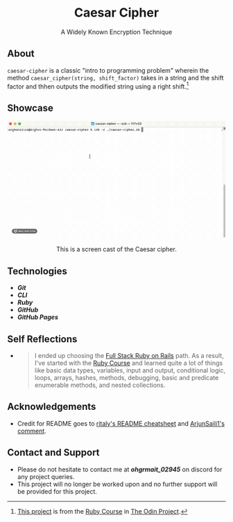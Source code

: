 <div align="center">
  <h1>Caesar Cipher</h1>

  A Widely Known Encryption Technique
</div>

## About
`caesar-cipher` is a classic "intro to programming problem" wherein the method `caesar_cipher(string, shift_factor)` takes in a string and the shift factor and thhen outputs the modified string using a right shift.[^1]

[^1]: [This project](https://www.theodinproject.com/lessons/ruby-caesar-cipher) is from the [Ruby Course](https://www.theodinproject.com/paths/full-stack-ruby-on-rails/courses/ruby) in [The Odin Project](https://www.theodinproject.com/about).

## Showcase
<div align="center">
  <img src="./img/demo/demo.gif" alt="Screen cast of the Caesar cipher">
  <p></p>
  <p>This is a screen cast of the Caesar cipher.</p>
</div>

## Technologies
- ***Git***
- ***CLI***
- ***Ruby***
- ***GitHub***
- ***GitHub Pages***

## Self Reflections
- > I ended up choosing the [Full Stack Ruby on Rails](https://www.theodinproject.com/paths/full-stack-ruby-on-rails) path. As a result, I've started with the [Ruby Course](https://www.theodinproject.com/paths/full-stack-ruby-on-rails/courses/ruby) and learned quite a lot of things like basic data types, variables, input and output, conditional logic, loops, arrays, hashes, methods, debugging, basic and predicate enumerable methods, and nested collections.

## Acknowledgements
- Credit for README goes to [ritaly's README cheatsheet](https://github.com/ritaly/README-cheatsheet) and [ArjunSaili1's comment](https://github.com/TheOdinProject/curriculum/discussions/25472#discussioncomment-5889343).

## Contact and Support
- Please do not hesitate to contact me at ***ohgrmait_02945*** on discord for any project queries.
- This project will no longer be worked upon and no further support will be provided for this project.
